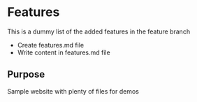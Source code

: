 # Features

This is a dummy list of the added features
in the feature branch

* Create features.md file
* Write content in features.md file

## Purpose

Sample website with plenty of files for demos
